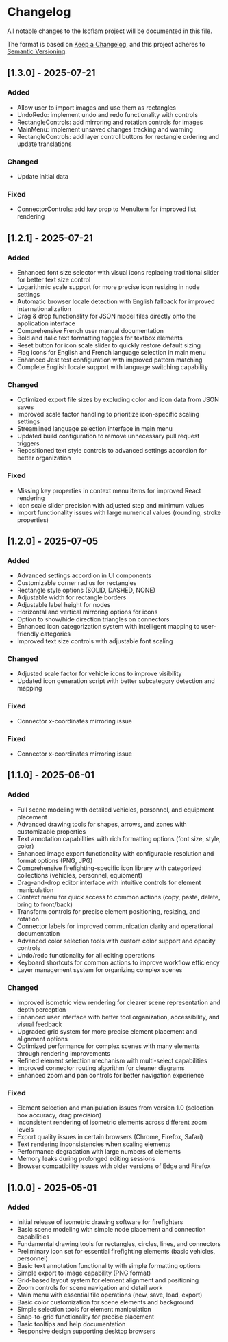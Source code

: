 # Changelog

All notable changes to the Isoflam project will be documented in this file.

The format is based on [Keep a Changelog](https://keepachangelog.com/en/1.0.0/),
and this project adheres to [Semantic Versioning](https://semver.org/spec/v2.0.0.html).

## [1.3.0] - 2025-07-21

### Added

- Allow user to import images and use them as rectangles
- UndoRedo: implement undo and redo functionality with controls
- RectangleControls: add mirroring and rotation controls for images
- MainMenu: implement unsaved changes tracking and warning
- RectangleControls: add layer control buttons for rectangle ordering and update translations

### Changed

- Update initial data

### Fixed

- ConnectorControls: add key prop to MenuItem for improved list rendering

## [1.2.1] - 2025-07-21

### Added

- Enhanced font size selector with visual icons replacing traditional slider for better text size control
- Logarithmic scale support for more precise icon resizing in node settings
- Automatic browser locale detection with English fallback for improved internationalization
- Drag & drop functionality for JSON model files directly onto the application interface
- Comprehensive French user manual documentation
- Bold and italic text formatting toggles for textbox elements
- Reset button for icon scale slider to quickly restore default sizing
- Flag icons for English and French language selection in main menu
- Enhanced Jest test configuration with improved pattern matching
- Complete English locale support with language switching capability

### Changed

- Optimized export file sizes by excluding color and icon data from JSON saves
- Improved scale factor handling to prioritize icon-specific scaling settings
- Streamlined language selection interface in main menu
- Updated build configuration to remove unnecessary pull request triggers
- Repositioned text style controls to advanced settings accordion for better organization

### Fixed

- Missing key properties in context menu items for improved React rendering
- Icon scale slider precision with adjusted step and minimum values
- Import functionality issues with large numerical values (rounding, stroke properties)

## [1.2.0] - 2025-07-05

### Added
- Advanced settings accordion in UI components
- Customizable corner radius for rectangles
- Rectangle style options (SOLID, DASHED, NONE)
- Adjustable width for rectangle borders
- Adjustable label height for nodes
- Horizontal and vertical mirroring options for icons
- Option to show/hide direction triangles on connectors
- Enhanced icon categorization system with intelligent mapping to user-friendly categories
- Improved text size controls with adjustable font scaling

### Changed
- Adjusted scale factor for vehicle icons to improve visibility
- Updated icon generation script with better subcategory detection and mapping

### Fixed
- Connector x-coordinates mirroring issue

### Fixed
- Connector x-coordinates mirroring issue

## [1.1.0] - 2025-06-01

### Added
- Full scene modeling with detailed vehicles, personnel, and equipment placement
- Advanced drawing tools for shapes, arrows, and zones with customizable properties
- Text annotation capabilities with rich formatting options (font size, style, color)
- Enhanced image export functionality with configurable resolution and format options (PNG, JPG)
- Comprehensive firefighting-specific icon library with categorized collections (vehicles, personnel, equipment)
- Drag-and-drop editor interface with intuitive controls for element manipulation
- Context menu for quick access to common actions (copy, paste, delete, bring to front/back)
- Transform controls for precise element positioning, resizing, and rotation
- Connector labels for improved communication clarity and operational documentation
- Advanced color selection tools with custom color support and opacity controls
- Undo/redo functionality for all editing operations
- Keyboard shortcuts for common actions to improve workflow efficiency
- Layer management system for organizing complex scenes

### Changed
- Improved isometric view rendering for clearer scene representation and depth perception
- Enhanced user interface with better tool organization, accessibility, and visual feedback
- Upgraded grid system for more precise element placement and alignment options
- Optimized performance for complex scenes with many elements through rendering improvements
- Refined element selection mechanism with multi-select capabilities
- Improved connector routing algorithm for cleaner diagrams
- Enhanced zoom and pan controls for better navigation experience

### Fixed
- Element selection and manipulation issues from version 1.0 (selection box accuracy, drag precision)
- Inconsistent rendering of isometric elements across different zoom levels
- Export quality issues in certain browsers (Chrome, Firefox, Safari)
- Text rendering inconsistencies when scaling elements
- Performance degradation with large numbers of elements
- Memory leaks during prolonged editing sessions
- Browser compatibility issues with older versions of Edge and Firefox

## [1.0.0] - 2025-05-01

### Added
- Initial release of isometric drawing software for firefighters
- Basic scene modeling with simple node placement and connection capabilities
- Fundamental drawing tools for rectangles, circles, lines, and connectors
- Preliminary icon set for essential firefighting elements (basic vehicles, personnel)
- Basic text annotation functionality with simple formatting options
- Simple export to image capability (PNG format)
- Grid-based layout system for element alignment and positioning
- Zoom controls for scene navigation and detail work
- Main menu with essential file operations (new, save, load, export)
- Basic color customization for scene elements and background
- Simple selection tools for element manipulation
- Snap-to-grid functionality for precise placement
- Basic tooltips and help documentation
- Responsive design supporting desktop browsers
